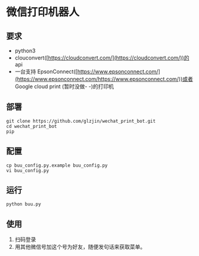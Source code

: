 # 微信打印机器人

## 要求

- python3
- clouconvert([https://cloudconvert.com/](https://cloudconvert.com/))的 api
- 一台支持 EpsonConnect([https://www.epsonconnect.com/](https://www.epsonconnect.com/https://www.epsonconnect.com/))或者 Google cloud print (暂时没做- -)的打印机

## 部署

```
git clone https://github.com/glzjin/wechat_print_bot.git
cd wechat_print_bot
pip
```

## 配置

```
cp buu_config.py.example buu_config.py
vi buu_config.py
```

## 运行

```
python buu.py
```

## 使用

1. 扫码登录
2. 用其他微信号加这个号为好友，随便发句话来获取菜单。
